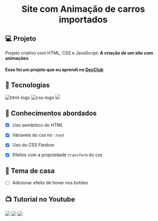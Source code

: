 <h1 align="center">
  Site com Animação de carros importados
</h1>

## 💻 Projeto

Projeto criativo com HTML, CSS e JavaScript: **A criação de um site com animações**.
<h4>Esse foi um projeto que eu aprendi no <a href="https://rodolfomori.com.br/devclub">DevClub</a></h4>

## 🚀 Tecnologias

<img src="https://img.shields.io/badge/HTML5-E34F26?style=for-the-badge&logo=html5&logoColor=white" alt="html-logo" />
<img src="https://img.shields.io/badge/CSS3-1572B6?style=for-the-badge&logo=css3&logoColor=white" alt="css-logo" />
<img src="https://img.shields.io/badge/JavaScript-F7DF1E?style=for-the-badge&logo=javascript&logoColor=black"/>

## 📔 Conhecimentos abordados

- [x] Uso semântico do HTML
- [x] Váriaveis do css no `:root`
- [x] Uso do CSS Flexbox
- [x] Efeitos com a propriedade `transform` do css


## 📝 Tema de casa

- [ ] Adicionar efeito de hover nos botões

## 📺 Tutorial no Youtube

<img src="https://github.com/DennisDev2911/projeto-carro-importado/blob/main/Site%20de%20convers%C3%ADveis.JPG?raw=true"/>
<img src="https://github.com/DennisDev2911/projeto-carro-importado/blob/main/img/lamborguini.JPG?raw=true">
<img src="https://github.com/DennisDev2911/projeto-carro-importado/blob/main/img/porch.JPG?raw=true">
